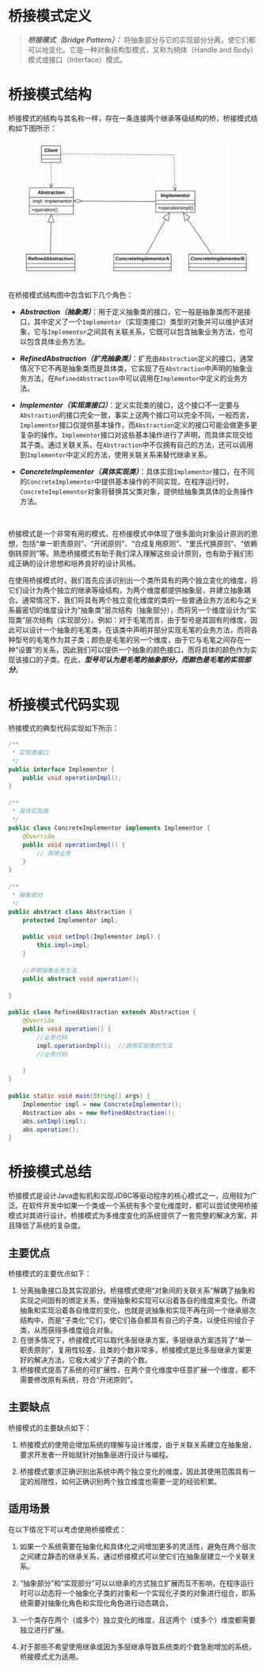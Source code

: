 # 桥接模式定义

> ***桥接模式（Bridge Pattern）：*** 将抽象部分与它的实现部分分离，使它们都可以地变化。它是一种对象结构型模式，又称为柄体（Handle and Body）模式或接口（Interface）模式。



# 桥接模式结构

桥接模式的结构与其名称一样，存在一条连接两个继承等级结构的桥，桥接模式结构如下图所示：

<img src="images/image-20210129213919660.png" alt="image-20210129213919660" style="zoom:50%;" />



在桥接模式结构图中包含如下几个角色：

- ***Abstraction（抽象类）***：用于定义抽象类的接口，它一般是抽象类而不是接口，其中定义了一个`Implementor`（实现类接口）类型的对象并可以维护该对象，它与`Implementor`之间具有关联关系，它既可以包含抽象业务方法，也可以包含具体业务方法。

- ***RefinedAbstraction（扩充抽象类）***：扩充由`Abstraction`定义的接口，通常情况下它不再是抽象类而是具体类，它实现了在`Abstraction`中声明的抽象业务方法，在`RefinedAbstraction`中可以调用在`Implementor`中定义的业务方法。

- ***Implementor（实现类接口）***：定义实现类的接口，这个接口不一定要与`Abstraction`的接口完全一致，事实上这两个接口可以完全不同，一般而言，`Implementor`接口仅提供基本操作，而`Abstraction`定义的接口可能会做更多更复杂的操作。`Implementor`接口对这些基本操作进行了声明，而具体实现交给其子类。通过关联关系，在`Abstraction`中不仅拥有自己的方法，还可以调用到`Implementor`中定义的方法，使用关联关系来替代继承关系。

- ***ConcreteImplementor（具体实现类）***：具体实现`Implementor`接口，在不同的`ConcreteImplementor`中提供基本操作的不同实现，在程序运行时，`ConcreteImplementor`对象将替换其父类对象，提供给抽象类具体的业务操作方法。

​    

桥接模式是一个非常有用的模式，在桥接模式中体现了很多面向对象设计原则的思想，包括“单一职责原则”、“开闭原则”、“合成复用原则”、“里氏代换原则”、“依赖倒转原则”等。熟悉桥接模式有助于我们深入理解这些设计原则，也有助于我们形成正确的设计思想和培养良好的设计风格。



在使用桥接模式时，我们首先应该识别出一个类所具有的两个独立变化的维度，将它们设计为两个独立的继承等级结构，为两个维度都提供抽象层，并建立抽象耦合。通常情况下，我们将具有两个独立变化维度的类的一些普通业务方法和与之关系最密切的维度设计为“抽象类”层次结构（抽象部分），而将另一个维度设计为“实现类”层次结构（实现部分）。例如：对于毛笔而言，由于型号是其固有的维度，因此可以设计一个抽象的毛笔类，在该类中声明并部分实现毛笔的业务方法，而将各种型号的毛笔作为其子类；颜色是毛笔的另一个维度，由于它与毛笔之间存在一种“设置”的关系，因此我们可以提供一个抽象的颜色接口，而将具体的颜色作为实现该接口的子类。在此，***型号可认为是毛笔的抽象部分，而颜色是毛笔的实现部分***。

# 桥接模式代码实现

桥接模式的典型代码实现如下所示：

```java
/**
 * 实现类接口
 */
public interface Implementor {
    public void operationImpl();
}

/**
 * 具体实现类
 */
public class ConcreteImplementor implements Implementor {
    @Override
    public void operationImpl() {
        // 具体业务
    }
}

/**
 * 抽象部分
 */
public abstract class Abstraction {
    protected Implementor impl;

    public void setImpl(Implementor impl) {
        this.impl=impl;
    }

    //声明抽象业务方法
    public abstract void operation();

}

public class RefinedAbstraction extends Abstraction {
    @Override
    public void operation() {
        //业务代码
        impl.operationImpl();  //调用实现类的方法
        //业务代码

    }
}

public static void main(String[] args) {
    Implementor impl = new ConcreteImplementor();
    Abstraction abs = new RefinedAbstraction();
    abs.setImpl(impl);
    abs.operation();
}
```



# 桥接模式总结

桥接模式是设计Java虚拟机和实现JDBC等驱动程序的核心模式之一，应用较为广泛。在软件开发中如果一个类或一个系统有多个变化维度时，都可以尝试使用桥接模式对其进行设计。桥接模式为多维度变化的系统提供了一套完整的解决方案，并且降低了系统的复杂度。



## 主要优点

桥接模式的主要优点如下：

1. 分离抽象接口及其实现部分。桥接模式使用“对象间的关联关系”解耦了抽象和实现之间固有的绑定关系，使得抽象和实现可以沿着各自的维度来变化。所谓抽象和实现沿着各自维度的变化，也就是说抽象和实现不再在同一个继承层次结构中，而是“子类化”它们，使它们各自都具有自己的子类，以便任何组合子类，从而获得多维度组合对象。
2. 在很多情况下，桥接模式可以取代多层继承方案，多层继承方案违背了“单一职责原则”，复用性较差，且类的个数非常多，桥接模式是比多层继承方案更好的解决方法，它极大减少了子类的个数。
3. 桥接模式提高了系统的可扩展性，在两个变化维度中任意扩展一个维度，都不需要修改原有系统，符合“开闭原则”。



## 主要缺点

桥接模式的主要缺点如下：

1. 桥接模式的使用会增加系统的理解与设计难度，由于关联关系建立在抽象层，要求开发者一开始就针对抽象层进行设计与编程。

2. 桥接模式要求正确识别出系统中两个独立变化的维度，因此其使用范围具有一定的局限性，如何正确识别两个独立维度也需要一定的经验积累。



## 适用场景

在以下情况下可以考虑使用桥接模式：

1. 如果一个系统需要在抽象化和具体化之间增加更多的灵活性，避免在两个层次之间建立静态的继承关系，通过桥接模式可以使它们在抽象层建立一个关联关系。

2. “抽象部分”和“实现部分”可以以继承的方式独立扩展而互不影响，在程序运行时可以动态将一个抽象化子类的对象和一个实现化子类的对象进行组合，即系统需要对抽象化角色和实现化角色进行动态耦合。

3. 一个类存在两个（或多个）独立变化的维度，且这两个（或多个）维度都需要独立进行扩展。

4. 对于那些不希望使用继承或因为多层继承导致系统类的个数急剧增加的系统，桥接模式尤为适用。

